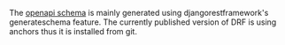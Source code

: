 The [openapi schema](openapi-schema.yml) is mainly generated using djangorestframework's generateschema feature.
The currently published version of DRF is using anchors thus it is installed from git.